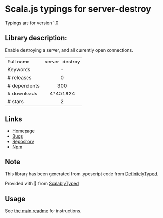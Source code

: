 
# Scala.js typings for server-destroy

Typings are for version 1.0

## Library description:
Enable destroying a server, and all currently open connections.

|                    |                 |
| ------------------ | :-------------: |
| Full name          | server-destroy |
| Keywords           | - |
| # releases         | 0 |
| # dependents       | 300 |
| # downloads        | 47451924 |
| # stars            | 2 |

## Links
- [Homepage](https://github.com/isaacs/server-destroy#readme)
- [Bugs](https://github.com/isaacs/server-destroy/issues)
- [Repository](https://github.com/isaacs/server-destroy)
- [Npm](https://www.npmjs.com/package/server-destroy)
    


## Note
This library has been generated from typescript code from [DefinitelyTyped](https://definitelytyped.org).

Provided with :purple_heart: from [ScalablyTyped](https://github.com/oyvindberg/ScalablyTyped)

## Usage
See [the main readme](../../readme.md) for instructions.


